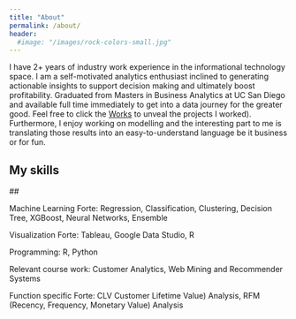 ```yaml
---
title: "About"
permalink: /about/
header:
  #image: "/images/rock-colors-small.jpg"
---
```


I have 2+ years of industry work experience in the informational technology space. I am a self-motivated analytics enthusiast inclined to generating actionable insights to support decision making and ultimately boost profitability. Graduated from Masters in Business Analytics at UC San Diego and available full time immediately to get into a data journey for the greater good.
Feel free to click the [Works](https://akshayreddykotha.github.io/works/) to unveal the projects I worked). Furthermore, I enjoy working on modelling and the interesting part to me is translating those results into an easy-to-understand language be it business or for fun.

## My skills
 
##<img src="{{ site.url }}{{ site.baseurl }}/images/my-background4.JPG" alt="">

Machine Learning Forte: Regression, Classification, Clustering, Decision Tree, XGBoost, Neural Networks, Ensemble

Visualization Forte: Tableau, Google Data Studio, R

Programming: R, Python

Relevant course work: Customer Analytics, Web Mining and Recommender Systems

Function specific Forte: CLV Customer Lifetime Value) Analysis, RFM (Recency, Frequency, Monetary Value) Analysis